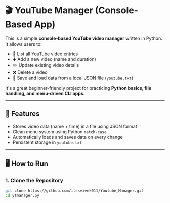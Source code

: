 # 🎬 YouTube Manager (Console-Based App)

This is a simple **console-based YouTube video manager** written in Python. It allows users to:

- 📃 List all YouTube video entries
- ➕ Add a new video (name and duration)
- ✏️ Update existing video details
- ❌ Delete a video
- 💾 Save and load data from a local JSON file (`youtube.txt`)

It's a great beginner-friendly project for practicing **Python basics, file handling, and menu-driven CLI apps**.

---

## 🧰 Features

- Stores video data (name + time) in a file using JSON format
- Clean menu system using Python `match-case`
- Automatically loads and saves data on every change
- Persistent storage in `youtube.txt`

---

## 🖥️ How to Run

### 1. Clone the Repository

```bash
git clone https://github.com/itssvivek011/Youtube_Manager.git
cd ytmanager.py
